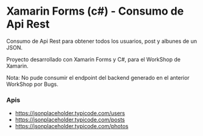 # Xamarin Forms (c#) - Consumo de Api Rest

Consumo de Api Rest para obtener todos los usuarios, post y albunes de un JSON.

Proyecto desarrollado con Xamarin Forms y C#, para el WorkShop de Xamarin.

Nota: No pude consumir el endpoint del backend generado en el anterior WorkShop por Bugs.


### Apis

- https://jsonplaceholder.typicode.com/users
- https://jsonplaceholder.typicode.com/posts
- https://jsonplaceholder.typicode.com/photos
